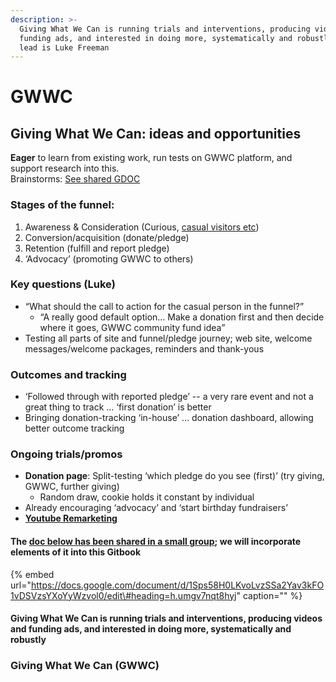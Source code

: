 ```yaml
---
description: >-
  Giving What We Can is running trials and interventions, producing videos and
  funding ads, and interested in doing more, systematically and robustly. The
  lead is Luke Freeman
---
```


# GWWC

## Giving What We Can: ideas and opportunities

**Eager** to learn from existing work, run tests on GWWC platform, and support research into this.  
Brainstorms: [See shared GDOC](https://docs.google.com/document/d/1Sps58H0LKvoLvzSSa2Yav3kFO1vDSVzsYXoYyWzvol0/edit#heading=h.umgv7nqt8hyj)

### **Stages of the funnel:**

1. Awareness & Consideration \(Curious, [casual visitors etc](web-page-casual-visitors.md)\)  
2. Conversion/acquisition \(donate/pledge\)  
3. Retention \(fulfill and report pledge\)  
4. ‘Advocacy’ \(promoting GWWC to others\)

### **Key questions \(Luke\)**

* “What should the call to action for the casual person in the funnel?”
  * “A really good default option… Make a donation first and then decide where it goes, GWWC community fund idea”
* Testing all parts of site and funnel/pledge journey; web site, welcome messages/welcome packages, reminders and thank-yous

### **Outcomes and tracking**

* ‘Followed through with reported pledge’ -- a very rare event and not a great thing to track … ‘first donation’ is better
* Bringing donation-tracking ‘in-house’ … donation dashboard, allowing  better outcome tracking

### Ongoing trials/promos

* **Donation page**: Split-testing ‘which pledge do you see \(first\)’ \(try giving, GWWC, further giving\)
  * Random draw, cookie holds it constant by individual
* Already encouraging ‘advocacy’ and ‘start birthday fundraisers’
* [**Youtube Remarketing**](youtube-remarketing.md) 

#### The [doc below has been shared in a small group](https://docs.google.com/document/d/1Sps58H0LKvoLvzSSa2Yav3kFO1vDSVzsYXoYyWzvol0/edit#heading=h.umgv7nqt8hyj); we will incorporate elements of it into this Gitbook

{% embed url="https://docs.google.com/document/d/1Sps58H0LKvoLvzSSa2Yav3kFO1vDSVzsYXoYyWzvol0/edit\#heading=h.umgv7nqt8hyj" caption="" %}

#### Giving What We Can is running trials and interventions, producing videos and funding ads, and interested in doing more, systematically and robustly

### Giving What We Can \(GWWC\)

